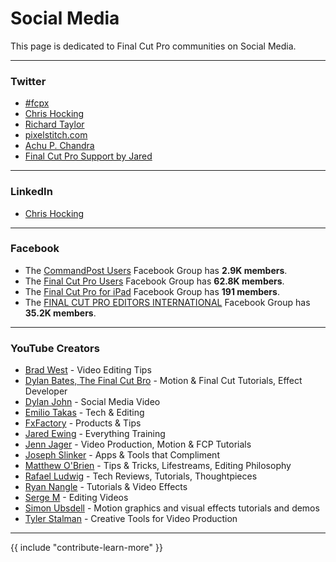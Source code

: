 # Social Media

This page is dedicated to Final Cut Pro communities on Social Media.

---

### Twitter

- [#fcpx](https://x.com/search?q=%23fcpx&src=typed_query&f=live)
- [Chris Hocking](https://x.com/chrisatlatenite)
- [Richard Taylor](https://x.com/RichardTaylorTV)
- [pixelstitch.com](https://x.com/pixelstitch)
- [Achu P. Chandra](https://x.com/apcdgworks)
- [Final Cut Pro Support by Jared](https://x.com/FinalCutProHelp)

---

### LinkedIn

- [Chris Hocking](https://www.linkedin.com/in/chrisatlatenite/)

---

### Facebook

- The [CommandPost Users](https://www.facebook.com/groups/commandpost) Facebook Group has **2.9K members**.
- The [Final Cut Pro Users](https://www.facebook.com/groups/135647653213414) Facebook Group has **62.8K members**.
- The [Final Cut Pro for iPad](https://www.facebook.com/groups/1009739173727156) Facebook Group has **191 members**.
- The [FINAL CUT PRO EDITORS INTERNATIONAL](https://www.facebook.com/groups/108687235938893) Facebook Group has **35.2K members**.

---

### YouTube Creators

- [Brad West](https://www.youtube.com/@brad_west) - Video Editing Tips
- [Dylan Bates, The Final Cut Bro](https://www.youtube.com/@TheFinalCutBro) - Motion & Final Cut Tutorials, Effect Developer
- [Dylan John](https://www.youtube.com/@DylanJohnYT) - Social Media Video
- [Emilio Takas](https://www.youtube.com/@Emiliotakas) - Tech & Editing
- [FxFactory](https://www.youtube.com/@fxfactory) - Products & Tips
- [Jared Ewing](https://www.youtube.com/@FinalCutProHelp) - Everything Training
- [Jenn Jager](https://www.youtube.com/@JennJager) - Video Production, Motion & FCP Tutorials
- [Joseph Slinker](https://www.youtube.com/@JosephSlinker) - Apps & Tools that Compliment
- [Matthew O'Brien](https://www.youtube.com/@matthewTobrien) - Tips & Tricks, Lifestreams, Editing Philosophy
- [Rafael Ludwig](https://www.youtube.com/@RafaelLudwig) - Tech Reviews, Tutorials, Thoughtpieces
- [Ryan Nangle](https://www.youtube.com/@RyanNangle) - Tutorials & Video Effects
- [Serge M](https://www.youtube.com/@Serge1913) - Editing Videos
- [Simon Ubsdell](https://www.youtube.com/@SimonUbsdell) - Motion graphics and visual effects tutorials and demos
- [Tyler Stalman](https://www.youtube.com/stalman) - Creative Tools for Video Production

---

{{ include "contribute-learn-more" }}